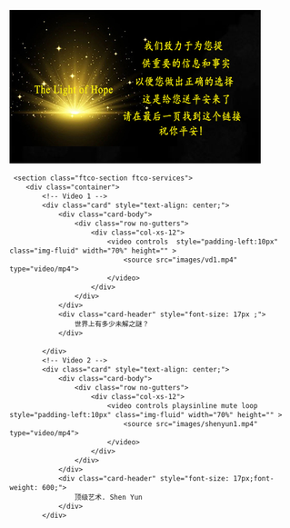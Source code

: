

![enter image description here](/anh/gu.jpg) 


     <section class="ftco-section ftco-services">
        <div class="container">
            <!-- Video 1 -->
            <div class="card" style="text-align: center;">
                <div class="card-body">
                    <div class="row no-gutters">
                        <div class="col-xs-12">
                            <video controls  style="padding-left:10px" class="img-fluid" width="70%" height="" >
                                <source src="images/vd1.mp4" type="video/mp4">
                            </video>
                        </div>
                    </div>
                </div>
                <div class="card-header" style="font-size: 17px ;">
                    世界上有多少未解之謎？
                </div>

            </div>
            <!-- Video 2 -->
            <div class="card" style="text-align: center;">
                <div class="card-body">
                    <div class="row no-gutters">
                        <div class="col-xs-12">
                            <video controls playsinline mute loop style="padding-left:10px" class="img-fluid" width="70%" height="" >
                                <source src="images/shenyun1.mp4" type="video/mp4">
                            </video>
                        </div>
                    </div>
                </div>
                <div class="card-header" style="font-size: 17px;font-weight: 600;">
                    顶级艺术. Shen Yun
                </div>
            </div>

